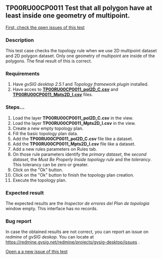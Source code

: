 ## TP00RU00CP0011 Test that all polygon have at least inside one geometry of multipoint.

[First, check the open issues of this test](https://redmine.gvsig.net/redmine/projects/gvsig-desktop/issues?utf8=%E2%9C%93&set_filter=1&f%5B%5D=status_id&op%5Bstatus_id%5D=o&f%5B%5D=subject&op%5Bsubject%5D=%7E&v%5Bsubject%5D%5B%5D=TP00RU00CP0011&f%5B%5D=&c%5B%5D=tracker&c%5B%5D=status&c%5B%5D=priority&c%5B%5D=subject&c%5B%5D=assigned_to&c%5B%5D=updated_on&group_by=)

### Description

This test case checks the topology rule when we use 2D multipoint dataset and 2D polygon dataset. Only one geometry of multipoint are inside of the polygons. The final result of this is correct.

### Requirements

1. Have *gvSIG desktop 2.5.1* and *Topology framework plugin* installed.
2. Have acces to [**TP00RU00CP0011_pol2D_C.csv**]() and [**TP00RU00CP0011_Mpts2D_I.csv**]() files.

### Steps...

1. Load the layer **TP00RU00CP0011_pol2D_C.csv** in the view.
2. Load the layer **TP00RU00CP0011_Mpts2D_I.csv** in the view.
3. Create a new empty topology plan.
4. Fill the basic topology plan data.
5. Add the **TP00RU00CP0011_pol2D_C.csv** file like a dataset.
6. Add the **TP00RU00CP0011_Mpts2D_I.csv** file like a dataset.
7. Add a new rules parameters on Rules tab.
8. On those rule parameters identify the *primary dataset*, the *second dataset*, the *Must Be Properly Inside topology rule* and the *tolerancy*. This tolerancy can be zero or greater.
9. Click on the "Ok" button.
10. Click on the "Ok" button to finish the topology plan creation.
11. Execute the topology plan.

### Expected result

The expected results are the *Inspector de errores del Plan de topologia* window empty. This interface has no records.


### Bug report


In case the obtained results are not correct, you can report an issue on *redmine* of *gvSIG deskop*. You can locate at
https://redmine.gvsig.net/redmine/projects/gvsig-desktop/issues .

[Open a a new issue of this test](https://redmine.gvsig.net/redmine/projects/gvsig-desktop/issues/new?issue[subject]=TP00RU00CP0011+Test+that+all+polygon+have+at+least+inside+one+geometry+of+multipoint)